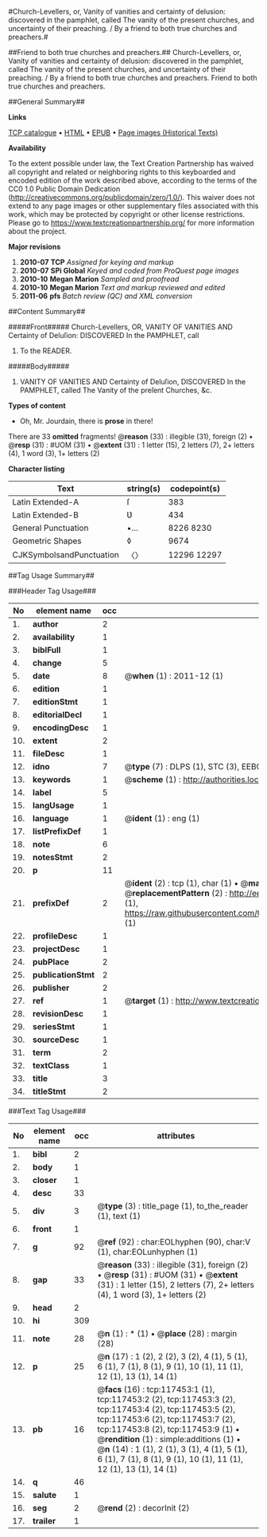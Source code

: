 #Church-Levellers, or, Vanity of vanities and certainty of delusion: discovered in the pamphlet, called The vanity of the present churches, and uncertainty of their preaching. / By a friend to both true churches and preachers.#

##Friend to both true churches and preachers.##
Church-Levellers, or, Vanity of vanities and certainty of delusion: discovered in the pamphlet, called The vanity of the present churches, and uncertainty of their preaching. / By a friend to both true churches and preachers.
Friend to both true churches and preachers.

##General Summary##

**Links**

[TCP catalogue](http://www.ota.ox.ac.uk/tcp/)  • 
[HTML](http://tei.it.ox.ac.uk/tcp/Texts-HTML/free/A79/A79569.html)  • 
[EPUB](http://tei.it.ox.ac.uk/tcp/Texts-EPUB/free/A79/A79569.epub) • 
[Page images (Historical Texts)](https://historicaltexts.jisc.ac.uk/eebo-99865216e)

**Availability**

To the extent possible under law, the Text Creation Partnership has waived all copyright and related or neighboring rights to this keyboarded and encoded edition of the work described above, according to the terms of the CC0 1.0 Public Domain Dedication (http://creativecommons.org/publicdomain/zero/1.0/). This waiver does not extend to any page images or other supplementary files associated with this work, which may be protected by copyright or other license restrictions. Please go to https://www.textcreationpartnership.org/ for more information about the project.

**Major revisions**

1. __2010-07__ __TCP__ *Assigned for keying and markup*
1. __2010-07__ __SPi Global__ *Keyed and coded from ProQuest page images*
1. __2010-10__ __Megan Marion__ *Sampled and proofread*
1. __2010-10__ __Megan Marion__ *Text and markup reviewed and edited*
1. __2011-06__ __pfs__ *Batch review (QC) and XML conversion*

##Content Summary##

#####Front#####
Church-Levellers, OR, VANITY OF VANITIES AND Certainty of Deluſion: DISCOVERED In the PAMPHLET, call
1. To the READER.

#####Body#####

1. VANITY OF VANITIES AND Certainty of Deluſion, DISCOVERED In the PAMPHLET, called The Vanity of the preſent Churches, &c.

**Types of content**

  * Oh, Mr. Jourdain, there is **prose** in there!

There are 33 **omitted** fragments! 
 @__reason__ (33) : illegible (31), foreign (2)  •  @__resp__ (31) : #UOM (31)  •  @__extent__ (31) : 1 letter (15), 2 letters (7), 2+ letters (4), 1 word (3), 1+ letters (2)

**Character listing**


|Text|string(s)|codepoint(s)|
|---|---|---|
|Latin Extended-A|ſ|383|
|Latin Extended-B|Ʋ|434|
|General Punctuation|•…|8226 8230|
|Geometric Shapes|◊|9674|
|CJKSymbolsandPunctuation|〈〉|12296 12297|

##Tag Usage Summary##

###Header Tag Usage###

|No|element name|occ|attributes|
|---|---|---|---|
|1.|__author__|2||
|2.|__availability__|1||
|3.|__biblFull__|1||
|4.|__change__|5||
|5.|__date__|8| @__when__ (1) : 2011-12 (1)|
|6.|__edition__|1||
|7.|__editionStmt__|1||
|8.|__editorialDecl__|1||
|9.|__encodingDesc__|1||
|10.|__extent__|2||
|11.|__fileDesc__|1||
|12.|__idno__|7| @__type__ (7) : DLPS (1), STC (3), EEBO-CITATION (1), PROQUEST (1), VID (1)|
|13.|__keywords__|1| @__scheme__ (1) : http://authorities.loc.gov/ (1)|
|14.|__label__|5||
|15.|__langUsage__|1||
|16.|__language__|1| @__ident__ (1) : eng (1)|
|17.|__listPrefixDef__|1||
|18.|__note__|6||
|19.|__notesStmt__|2||
|20.|__p__|11||
|21.|__prefixDef__|2| @__ident__ (2) : tcp (1), char (1)  •  @__matchPattern__ (2) : ([0-9\-]+):([0-9IVX]+) (1), (.+) (1)  •  @__replacementPattern__ (2) : http://eebo.chadwyck.com/downloadtiff?vid=$1&page=$2 (1), https://raw.githubusercontent.com/textcreationpartnership/Texts/master/tcpchars.xml#$1 (1)|
|22.|__profileDesc__|1||
|23.|__projectDesc__|1||
|24.|__pubPlace__|2||
|25.|__publicationStmt__|2||
|26.|__publisher__|2||
|27.|__ref__|1| @__target__ (1) : http://www.textcreationpartnership.org/docs/. (1)|
|28.|__revisionDesc__|1||
|29.|__seriesStmt__|1||
|30.|__sourceDesc__|1||
|31.|__term__|2||
|32.|__textClass__|1||
|33.|__title__|3||
|34.|__titleStmt__|2||


###Text Tag Usage###

|No|element name|occ|attributes|
|---|---|---|---|
|1.|__bibl__|2||
|2.|__body__|1||
|3.|__closer__|1||
|4.|__desc__|33||
|5.|__div__|3| @__type__ (3) : title_page (1), to_the_reader (1), text (1)|
|6.|__front__|1||
|7.|__g__|92| @__ref__ (92) : char:EOLhyphen (90), char:V (1), char:EOLunhyphen (1)|
|8.|__gap__|33| @__reason__ (33) : illegible (31), foreign (2)  •  @__resp__ (31) : #UOM (31)  •  @__extent__ (31) : 1 letter (15), 2 letters (7), 2+ letters (4), 1 word (3), 1+ letters (2)|
|9.|__head__|2||
|10.|__hi__|309||
|11.|__note__|28| @__n__ (1) : * (1)  •  @__place__ (28) : margin (28)|
|12.|__p__|25| @__n__ (17) : 1 (2), 2 (2), 3 (2), 4 (1), 5 (1), 6 (1), 7 (1), 8 (1), 9 (1), 10 (1), 11 (1), 12 (1), 13 (1), 14 (1)|
|13.|__pb__|16| @__facs__ (16) : tcp:117453:1 (1), tcp:117453:2 (2), tcp:117453:3 (2), tcp:117453:4 (2), tcp:117453:5 (2), tcp:117453:6 (2), tcp:117453:7 (2), tcp:117453:8 (2), tcp:117453:9 (1)  •  @__rendition__ (1) : simple:additions (1)  •  @__n__ (14) : 1 (1), 2 (1), 3 (1), 4 (1), 5 (1), 6 (1), 7 (1), 8 (1), 9 (1), 10 (1), 11 (1), 12 (1), 13 (1), 14 (1)|
|14.|__q__|46||
|15.|__salute__|1||
|16.|__seg__|2| @__rend__ (2) : decorInit (2)|
|17.|__trailer__|1||
